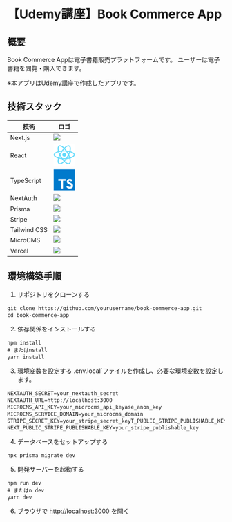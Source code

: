 # 【Udemy講座】Book Commerce App

## 概要
Book Commerce Appは電子書籍販売プラットフォームです。
ユーザーは電子書籍を閲覧・購入できます。

※本アプリはUdemy講座で作成したアプリです。

## 技術スタック

| 技術 | ロゴ |
| ---- | ---- |
| Next.js | <img src="https://assets.vercel.com/image/upload/v1662130559/nextjs/Icon_dark_background.png" height="50px"> |
| React | <img src="https://raw.githubusercontent.com/devicons/devicon/master/icons/react/react-original.svg" height="50px"> |
| TypeScript | <img src="https://raw.githubusercontent.com/devicons/devicon/master/icons/typescript/typescript-original.svg" height="50px"> |
| NextAuth | <img src="https://next-auth.js.org/img/logo/logo-sm.png" height="50px"> |
| Prisma | <img src="https://avatars.githubusercontent.com/u/17219288?s=200&v=4" height="50px"> |
| Stripe | <img src="https://upload.wikimedia.org/wikipedia/commons/b/ba/Stripe_Logo%2C_revised_2016.svg" height="50px"> |
| Tailwind CSS | <img src="https://avatars.githubusercontent.com/u/67109815?s=200&v=4" height="50px"> |
| MicroCMS | <img src="https://avatars.githubusercontent.com/u/59202820?s=200&v=4" height="50px"> |
| Vercel | <img src="https://assets.vercel.com/image/upload/front/favicon/vercel/180x180.png" height="50px"> |

## 環境構築手順
1. リポジトリをクローンする
```
git clone https://github.com/yourusername/book-commerce-app.git
cd book-commerce-app
```

2. 依存関係をインストールする
```
npm install
# またはnstall
yarn install
```
3. 環境変数を設定する
.env.local`ファイルを作成し、必要な環境変数を設定します。
```
NEXTAUTH_SECRET=your_nextauth_secret
NEXTAUTH_URL=http://localhost:3000
MICROCMS_API_KEY=your_microcms_api_keyase_anon_key
MICROCMS_SERVICE_DOMAIN=your_microcms_domain
STRIPE_SECRET_KEY=your_stripe_secret_keyT_PUBLIC_STRIPE_PUBLISHABLE_KEY=your_stripe_publishable_key
NEXT_PUBLIC_STRIPE_PUBLISHABLE_KEY=your_stripe_publishable_key
```

4. データベースをセットアップする
```
npx prisma migrate dev
```

5. 開発サーバーを起動する
```
npm run dev
# またはn dev
yarn dev
```

6. ブラウザで [http://localhost:3000](http://localhost:3000) を開く
